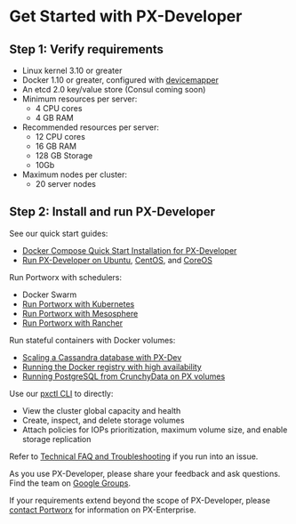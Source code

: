 # Get Started with PX-Developer

## Step 1: Verify requirements

* Linux kernel 3.10 or greater
* Docker 1.10 or greater, configured with [devicemapper](https://docs.docker.com/engine/userguide/storagedriver/device-mapper-driver/#/configure-docker-with-devicemapper)
* An etcd 2.0 key/value store (Consul coming soon)
* Minimum resources per server:
  * 4 CPU cores
  * 4 GB RAM
* Recommended resources per server:
  * 12 CPU cores
  * 16 GB RAM
  * 128 GB Storage
  * 10Gb
* Maximum nodes per cluster:
  * 20 server nodes

## Step 2: Install and run PX-Developer

See our quick start guides:

* [Docker Compose Quick Start Installation for PX-Developer](https://github.com/portworx/px-dev/blob/master/install_with_compose.md)
* [Run PX-Developer on Ubuntu](https://github.com/portworx/px-dev/blob/master/install_run_ubuntu.md), [CentOS](https://github.com/portworx/px-dev/blob/master/install_run_rhel.md), and [CoreOS](https://github.com/portworx/px-dev/blob/master/install_run_coreos.md)

Run Portworx with schedulers:

* Docker Swarm
* [Run Portworx with Kubernetes](https://github.com/portworx/px-dev/blob/master/install_with_k8s.md)
* [Run Portworx with Mesosphere](https://github.com/portworx/px-dev/blob/master/install_with_mesosphere.md)
* [Run Portworx with Rancher](https://github.com/portworx/px-dev/blob/master/run_with_rancher.md)

Run stateful containers with Docker volumes:

* [Scaling a Cassandra database with PX-Dev](cassandra.md)
* [Running the Docker registry with high availability](./blob/master/px-dev/examples/registry.md)
* [Running PostgreSQL from CrunchyData on PX volumes]()

Use our [pxctl CLI](https://github.com/portworx/px-dev/blob/master/cli_reference.md) to directly:

* View the cluster global capacity and health
* Create, inspect, and delete storage volumes
* Attach policies for IOPs prioritization, maximum volume size, and enable storage replication

Refer to [Technical FAQ and Troubleshooting](https://github.com/portworx/px-dev/blob/master/faq.md) if you run into an issue.

As you use PX-Developer, please share your feedback and ask questions. Find the team on [Google Groups](https://groups.google.com/forum/#!forum/portworx).

If your requirements extend beyond the scope of PX-Developer, please [contact Portworx](http://portworx.com/contact-us/) for information on PX-Enterprise.
